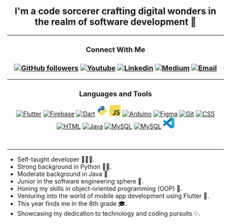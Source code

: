 <h2 align="center">I'm a code sorcerer crafting digital wonders in the realm of software development 🔮</h2>

---

<h3 align="center"> Connect With Me </h3>

<h3 align="center">
  
[![GitHub followers](https://img.shields.io/badge/-Join%20My%20Journey-black?style=for-the-badge&logo=GitHub)][github]
[![Youtube](https://img.shields.io/badge/-Subscribe-red?style=for-the-badge&logo=YouTube)][youtube]
[![Linkedin](https://img.shields.io/badge/-CONNECT-blue?style=for-the-badge&logo=Linkedin)][linkedin]
[![Medium](https://img.shields.io/badge/-Follow-black?style=for-the-badge&logo=Medium)][medium]
[![Email](https://img.shields.io/badge/-Mail%20me-yellow?style=for-the-badge&logo=Gmail)][email]
</h3>

---

<h3 align="center"> Languages and Tools </h3>

<p align="center">
  <a href="https://flutter.dev/"><img alt="Flutter" width="26px" src="https://www.vectorlogo.zone/logos/flutterio/flutterio-icon.svg" /></a>
  <a href="https://firebase.google.com/"><img alt="Firebase" width="26px" src="https://www.vectorlogo.zone/logos/firebase/firebase-icon.svg" /></a>
  <a href="https://dart.dev/"><img alt="Dart" width="26px" src="https://www.vectorlogo.zone/logos/dartlang/dartlang-icon.svg" /></a>
  <a href="https://www.python.org/"><img alt="Python" width="26px" src="https://raw.githubusercontent.com/devicons/devicon/master/icons/python/python-original.svg" /></a>
  <a href="https://www.javascript.com/"><img alt="JavaScript" width="26px" src="https://raw.githubusercontent.com/devicons/devicon/master/icons/javascript/javascript-original.svg"/></a>
  <a href="https://www.arduino.cc/"><img alt="Arduino" width="26px" src="https://cdn.worldvectorlogo.com/logos/arduino-1.svg"/></a>
  <a href="https://www.figma.com/"><img alt="Figma" width="26px" src="https://www.vectorlogo.zone/logos/figma/figma-icon.svg"/></a>
  <a href="https://git-scm.com/"><img alt="Git" width="26px" src="https://www.vectorlogo.zone/logos/git-scm/git-scm-icon.svg"/></a>
  <a href="https://www.w3schools.com/css/"><img alt="CSS" width="26px" src="https://www.vectorlogo.zone/logos/w3_css/w3_css-icon.svg"/></a>
  <a href="https://www.w3schools.com/html/"><img alt="HTML" width="26px" src="https://www.vectorlogo.zone/logos/w3_html5/w3_html5-icon.svg"/></a>
  <a href="https://www.java.com/"><img alt="Java" width="26px" src="https://www.vectorlogo.zone/logos/java/java-icon.svg"/></a>
  <a href="https://www.mysql.com/"><img alt="MySQL" width="26px" src="https://www.vectorlogo.zone/logos/mysql/mysql-icon.svg"/></a>
  <a href="https://postman.com/"><img alt="MySQL" width="26px" src="https://www.vectorlogo.zone/logos/getpostman/getpostman-icon.svg"/></a>
  <a href="https://code.visualstudio.com/"><img alt="Visual Studio Code" width="26px" src="https://raw.githubusercontent.com/github/explore/80688e429a7d4ef2fca1e82350fe8e3517d3494d/topics/visual-studio-code/visual-studio-code.png" /></a>
</p>


<br />

---

- Self-taught developer 👩🏻‍💻.
- Strong background in Python 👊🏻.
- Moderate background in Java 🧬
- Junior in the software engineering sphere 🧩. 
- Honing my skills in object-oriented programming (OOP) 🎲. 
- Venturing into the world of mobile app development using Flutter 🔷. 
- This year finds me in the 8th grade 🎓. 
- Showcasing my dedication to technology and coding pursuits ✨.
<br />

[youtube]: https://youtube.com/@jinanalmoussawy?sub_confirmation=1
[linkedin]: https://www.linkedin.com/in/jinan-al-moussawi-2366ab250/
[github]: https://github.com/Jinan47
[medium]: https://medium.com/@jinanmswi47
[email]: mailto:jinanmswi47@gmail.com
